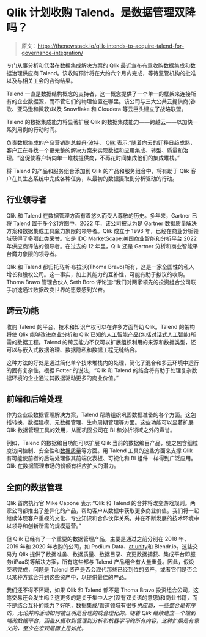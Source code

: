 # Qlik 计划收购 Talend。是数据管理双降吗？

> 原文：<https://thenewstack.io/qlik-intends-to-acquire-talend-for-governance-integration/>

专门从事分析和低潜在数据集成解决方案的 Qlik 最近宣布有意收购数据集成和数据治理供应商 Talend。该收购预计将在大约六个月内完成，等待监管机构的批准以及与相关工会的咨询结果。

Talend 一直是数据结构概念的支持者，这一概念提供了一个单一的框架来连接所有的企业数据源，而不管它们的物理位置在哪里。该公司与三大公共云提供商(谷歌、亚马逊和微软)以及 Snowflake 和 Cloudera 等云巨头建立了战略联盟。

Talend 的数据集成能力将显著扩展 Qlik 的数据集成能力——跨越云——以加快一系列用例的行动时间。

负责数据集成的产品营销副总裁[丹·波特](https://www.linkedin.com/in/danpotter?original_referer=https%3A%2F%2Fduckduckgo.com%2F)、 [Qlik](https://www.qlik.com/us/) 表示:“随着向云的迁移日趋成熟，客户正在寻找一个更完整的解决方案来实现数据和应用集成、转型、质量和治理。“这促使客户转向单一堆栈提供商，不再花时间集成他们的集成堆栈。”

将 Talend 的产品和服务组合添加到 Qlik 的产品和服务组合中，将有助于 Qlik 客户在其生态系统中完成各种任务，从最初的数据摄取到分析驱动的行动。

## 行业领导者

Qlik 和 Talend 在数据管理方面有着悠久而受人尊敬的历史。多年来，Gartner 已将 Talend 置于多个幻方图中。2022 年，该公司被认为是 Gartner 数据质量解决方案和数据集成工具魔力象限的领导者。Qlik 成立于 1993 年，已经在商业分析领域获得了多项此类荣誉。它是 IDC MarketScape:美国商业智能和分析平台 2022 年供应商评估的领导者。在过去的 12 年里，Qlik 还是 Gartner 分析和商业智能平台魔力象限的领导者。

Qlik 和 Talend 都归托马斯·布拉沃(Thoma Bravo)所有，这是一家全国性的私人增长和股权公司。这一事实，加上其能力的互补性，可能有助于拟议的收购。Thoma Bravo 管理合伙人 Seth Boro 评论道:“我们对两家领先的投资组合公司联手加速通过数据改变世界的愿景感到兴奋。

## 跨云功能

收购 Talend 的平台、技术和知识产权可以在许多方面帮助 Qlik。Talend 的架构将使 Qlik 能够改进商业分析和 Qlik 已知的[人工智能产品(包括对话式人工智能)](https://blogs.gartner.com/andrew_white/2023/01/05/what-is-all-the-fuss-regarding-chatgpt/)所需的数据工程。Talend 的跨云能力不仅可以扩展组织利用的来源和数据类型，还可以与嵌入式数据治理、数据隐私和数据工程无缝结合。

这种方法的好处是通过简化单个技术堆栈内的处理，简化了混合和多云环境中运行的固有复杂性。根据 Potter 的说法，“Qlik 和 Talend 的结合将有助于处理复杂数据环境的企业通过其数据驱动更多的商业价值。”

## 前端和后端处理

作为企业级数据管理解决方案，Talend 帮助组织巩固数据准备的各个方面。这包括转换、数据建模、元数据管理、生命周期管理等方面。这些功能可以显著扩展 Qlik 数据管理工具的效用，从而巩固公司在 BI 和分析领域之外的声誉。

例如，Talend 的数据编目功能可以扩展 Qlik 当前的数据编目产品，使之包含细粒度访问控制、安全性和[数据质量](https://www.forrester.com/blogs/data-quality-not-just-for-the-holidays/?ref_search=0_1673399036556)等方面。用 Talend 工具的这些方面来支撑 Qlik 有可能使前者的后端处理像其前端仪表板、可视化和 BI 组件一样得到广泛应用。Qlik 在数据管理市场的份额有相应扩大的潜力。

## 全面的数据管理

Qlik 首席执行官 Mike Capone 表示:“Qlik 和 Talend 的合并将改变游戏规则。两家公司都推出了差异化的产品，帮助客户从数据中获取更多商业价值。我们将一起继续体现客户重视的文化、专业知识和合作伙伴关系，并在不断发展的技术环境中以领导和创新所需的规模运营。”

但 Qlik 已经有了一个重要的数据管理产品，主要是通过之前分别在 2018 年、2019 年和 2020 年收购的公司，如 Podium Data、[at unity](https://www.qlik.com/us/attunity)和 Blendr.io。这些交易为 Qlik 提供了数据准备、数据质量、数据目录、变更数据捕获、集成平台即服务(iPaaS)等解决方案，所有这些都与 Talend 产品组合有大量重叠。因此，假设交易完成，问题是 Talend 资产是否会取代那些已经到位的资产，或者它们是否会以某种方式合并到这些资产中，以提供最佳的产品。

我们还不得不怀疑，如果 Qlik 和 Talend 都不是 Thoma Bravo 投资组合公司，这笔交易还会发生吗？这更多的是关于集中人才(没有双关语的意思)和商业书籍，而不是结合互补的能力？好吧，数据集成/管道领域有很多*供应商，一些整合是有序的，无论并购活动如何被证明是合理的或合理化的。随着 Qlik 继续建立一个端到端的数据平台，涵盖从摄取到管理到分析和机器学习的所有内容，这种扩展是有意义的，至少在宏观层面上是如此。*

<svg xmlns:xlink="http://www.w3.org/1999/xlink" viewBox="0 0 68 31" version="1.1"><title>Group</title> <desc>Created with Sketch.</desc></svg>